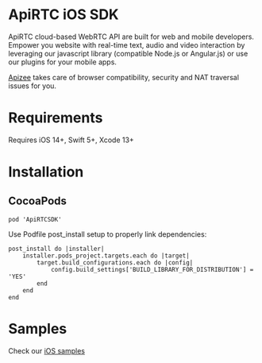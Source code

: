 # ApiRTC iOS SDK

ApiRTC cloud-based WebRTC API are built for web and mobile developers. Empower you website with real-time text, audio and video interaction by leveraging our javascript library (compatible Node.js or Angular.js) or use our plugins for your mobile apps. 

[Apizee](https://apizee.com/) takes care of browser compatibility, security and NAT traversal issues for you.

# Requirements

Requires iOS 14+, Swift 5+, Xcode 13+

# Installation

## CocoaPods

```
pod 'ApiRTCSDK'
```

Use Podfile post_install setup to properly link dependencies:
```
post_install do |installer|
	installer.pods_project.targets.each do |target|
		target.build_configurations.each do |config|
			config.build_settings['BUILD_LIBRARY_FOR_DISTRIBUTION'] = 'YES'
		end
	end
end
```

# Samples

Check our [iOS samples](https://github.com/apizee/ApiRTC-iOS-Samples)
